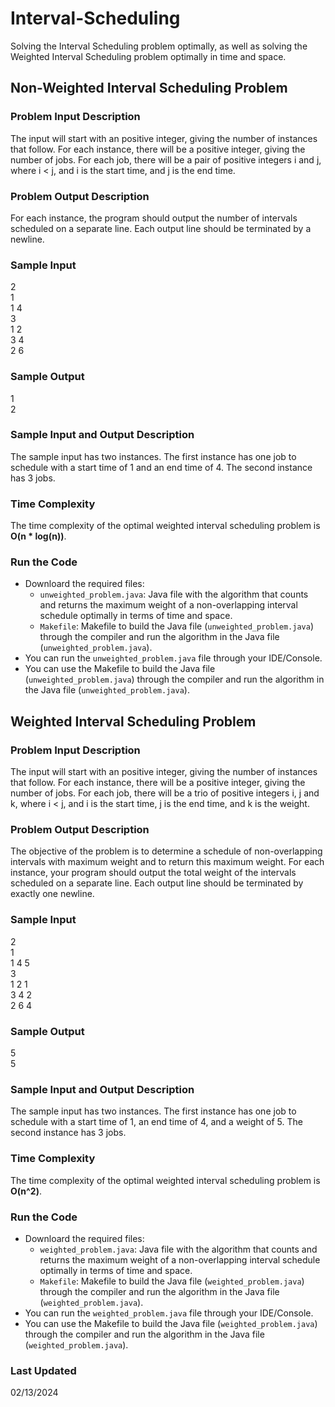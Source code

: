 # Interval-Scheduling
Solving the Interval Scheduling problem optimally, as well as solving the Weighted Interval Scheduling problem optimally in time and space.

## Non-Weighted Interval Scheduling Problem

### Problem Input Description
The input will start with an positive integer, giving the number of instances that follow. For each
instance, there will be a positive integer, giving the number of jobs. For each job, there will be a pair of
positive integers i and j, where i < j, and i is the start time, and j is the end time.

### Problem Output Description
For each instance, the program should output the number of intervals scheduled on a separate line.
Each output line should be terminated by a newline.

### Sample Input
2<br>
1<br>
1 4<br>
3<br>
1 2<br>
3 4<br>
2 6

### Sample Output
1<br>
2

### Sample Input and Output Description
The sample input has two instances. The first instance has one job to schedule with a start time of 1 and an end time of 4. The second instance has 3 jobs.

### Time Complexity
The time complexity of the optimal weighted interval scheduling problem is **O(n * log(n))**.

### Run the Code
- Downloard the required files:
  - `unweighted_problem.java`: Java file with the algorithm that counts and returns the maximum weight of a non-overlapping interval schedule optimally in terms of time and space.
  - `Makefile`: Makefile to build the Java file (`unweighted_problem.java`) through the compiler and run the algorithm in the Java file (`unweighted_problem.java`).
- You can run the `unweighted_problem.java` file through your IDE/Console.
- You can use the Makefile to build the Java file (`unweighted_problem.java`) through the compiler and run the algorithm in the Java file (`unweighted_problem.java`).
  

## Weighted Interval Scheduling Problem

### Problem Input Description
The input will start with an positive integer, giving the number of instances that follow. For each instance, there will be a positive integer, giving the number of jobs. For each job, there will be a trio of positive integers i, j and k, where i < j, and i is the start time, j is the end time, and k is the weight.

### Problem Output Description
The objective of the problem is to determine a schedule of non-overlapping intervals with maximum weight and to return this maximum weight. For each instance, your program should output the total weight of the intervals scheduled on a separate line. Each output line should be terminated by exactly one newline.

### Sample Input
2<br>
1<br>
1 4 5<br>
3<br>
1 2 1<br>
3 4 2<br>
2 6 4

### Sample Output
5<br>
5

### Sample Input and Output Description
The sample input has two instances. The first instance has one job to schedule with a start time of 1, an end time of 4, and a weight of 5. The second instance has 3 jobs.

### Time Complexity
The time complexity of the optimal weighted interval scheduling problem is **O(n^2)**.

### Run the Code
- Downloard the required files:
  - `weighted_problem.java`: Java file with the algorithm that counts and returns the maximum weight of a non-overlapping interval schedule optimally in terms of time and space.
  - `Makefile`: Makefile to build the Java file (`weighted_problem.java`) through the compiler and run the algorithm in the Java file (`weighted_problem.java`).
- You can run the `weighted_problem.java` file through your IDE/Console.
- You can use the Makefile to build the Java file (`weighted_problem.java`) through the compiler and run the algorithm in the Java file (`weighted_problem.java`).

### Last Updated
02/13/2024
